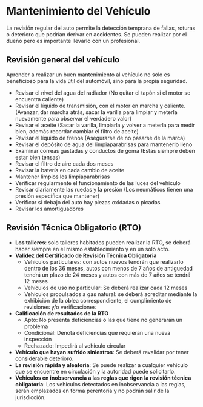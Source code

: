# Mantenimiento del Vehículo
La revisión regular del auto permite la detección temprana de fallas, roturas o deterioro que podrían derivar en accidentes. Se pueden realizar por el dueño pero es importante llevarlo con un profesional.

## Revisión general del vehículo
Aprender a realizar un buen mantenimiento al vehículo no solo es beneficioso para la vida útil del automóvil, sino para la propia seguridad.
- Revisar el nivel del agua del radiador (No quitar el tapón si el motor se encuentra caliente)
- Revisar el líquido de transmisión, con el motor en marcha y caliente. (Avanzar, dar marcha atrás, sacar la varilla para limpiar y meterla nuevamente para observar el verdadero valor)
- Revisar el aceite (Sacar la varilla, limpiarla y volver a meterla para medir bien, además recordar cambiar el filtro de aceite)
- Revisar el líquido de frenos (Asegurarse de no pasarse de la marca)
- Revisar el depósito de agua del limpiaparabrisas para mantenerlo lleno
- Examinar correas gastadas y conductos de goma (Estas siempre deben estar bien tensas)
- Revisar el filtro de aire cada dos meses
- Revisar la batería en cada cambio de aceite
- Mantener limpios los limpiaparabrisas
- Verificar regularmente el funcionamiento de las luces del vehículo
- Revisar diariamente las ruedas y la presión (Los neumáticos tienen una presión específica que mantener)
- Verificar si debajo del auto hay piezas oxidadas o picadas
- Revisar los amortiguadores

## Revisión Técnica Obligatorio (RTO)

- **Los talleres**: solo talleres habitados pueden realizar la RTO, se deberá hacer siempre en el mismo establecimiento y en un solo acto.
- **Validez del Certificado de Revisión Técnica Obligatoria**
    - Vehículos particulares: con autos nuevos tendrán que realizarlo dentro de los 36 meses, autos con menos de 7 años de antiguedad tendrá un plazo de 24 meses y autos con más de 7 años se tendrá 12 meses
    - Vehículos de uso no particular: Se deberá realizar cada 12 meses
    - Vehículos propulsados a gas natural: se deberá acreditar mediante la exhibición de la oblea correspondiente, el cumplimiento de revisiones y/o verificaciones
- **Calificación de resultados de la RTO**
    - Apto: No presenta deficiencias o las que tiene no generarán un problema
    - Condicional: Denota deficiencias que requieran una nueva inspección
    - Rechazado: Impedirá al vehículo circular
- **Vehículo que hayan sufrido siniestros**: Se deberá revalidar por tener considerable deterioro.
- **La revisión rápida y aleatoria**: Se puede realizar a cualquier vehículo que se encuentre en circulación y la autoridad puede solicitarlo.
- **Vehículos en inobservancia a las reglas que rigen la revisión técnica obligatoria**: Los vehículos detectados en inobservancia a las reglas, serán emplazados en forma perentoria y no podrán salir de la jurisdicción.